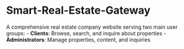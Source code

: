 # Smart-Real-Estate-Gateway
A comprehensive real estate company website serving two main user groups:  - **Clients**: Browse, search, and inquire about properties - **Administrators**: Manage properties, content, and inquiries
